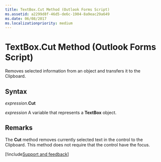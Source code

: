 ```yaml
---
title: TextBox.Cut Method (Outlook Forms Script)
ms.assetid: a2299d8f-46d5-de6c-1904-8a9eac29a649
ms.date: 06/08/2017
ms.localizationpriority: medium
---
```



# TextBox.Cut Method (Outlook Forms Script)

Removes selected information from an object and transfers it to the Clipboard.


## Syntax

_expression_.**Cut**

_expression_ A variable that represents a **TextBox** object.


## Remarks

The **Cut** method removes currently selected text in the control to the Clipboard. This method does not require that the control have the focus.

[!include[Support and feedback](~/includes/feedback-boilerplate.md)]